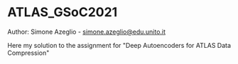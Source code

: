 # ATLAS_GSoC2021
Author: Simone Azeglio - simone.azeglio@edu.unito.it

Here my solution to the assignment for "Deep Autoencoders for ATLAS Data Compression"


